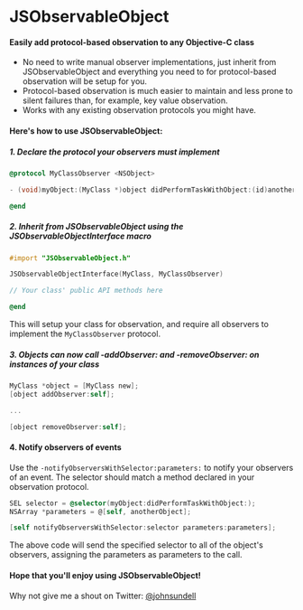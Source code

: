 JSObservableObject
==================

#### Easily add protocol-based observation to any Objective-C class

* No need to write manual observer implementations, just inherit from JSObservableObject and everything you need to for protocol-based observation will be setup for you.
* Protocol-based observation is much easier to maintain and less prone to silent failures than, for example, key value observation.
* Works with any existing observation protocols you might have.

#### Here's how to use JSObservableObject:

##### 1. Declare the protocol your observers must implement

```objective-c
@protocol MyClassObserver <NSObject>

- (void)myObject:(MyClass *)object didPerformTaskWithObject:(id)anotherObject;

@end
```

##### 2. Inherit from JSObservableObject using the JSObservableObjectInterface macro

```objective-c
#import "JSObservableObject.h"

JSObservableObjectInterface(MyClass, MyClassObserver)

// Your class' public API methods here

@end
```

This will setup your class for observation, and require all observers to implement the `MyClassObserver` protocol.

##### 3. Objects can now call -addObserver: and -removeObserver: on instances of your class

```objective-c
MyClass *object = [MyClass new];
[object addObserver:self];

...

[object removeObserver:self];
```

#### 4. Notify observers of events

Use the `-notifyObserversWithSelector:parameters:` to notify your observers of an event. The selector should match a method declared in your observation protocol.

```objective-c
SEL selector = @selector(myObject:didPerformTaskWithObject:);
NSArray *parameters = @[self, anotherObject];

[self notifyObserversWithSelector:selector parameters:parameters];
```

The above code will send the specified selector to all of the object's observers, assigning the parameters as parameters to the call.

#### Hope that you'll enjoy using JSObservableObject!

Why not give me a shout on Twitter: [@johnsundell](https://twitter.com/johnsundell)